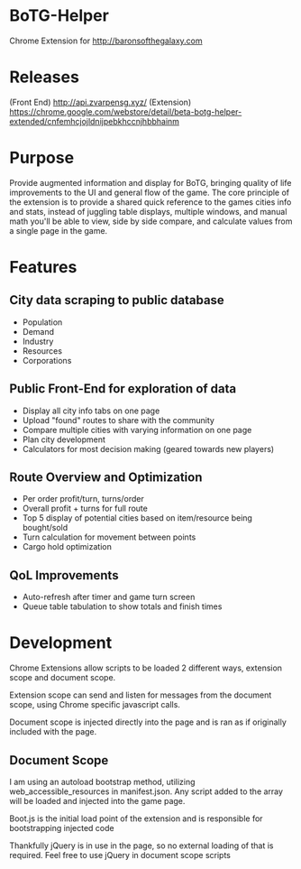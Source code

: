 # BoTG-Helper
Chrome Extension for http://baronsofthegalaxy.com

# Releases

(Front End) http://api.zvarpensg.xyz/
(Extension) https://chrome.google.com/webstore/detail/beta-botg-helper-extended/cnfemhcjojldnijpebkhccnjhbbhainm

# Purpose
Provide augmented information and display for BoTG, bringing quality of life improvements to the UI and general flow of the game.
The core principle of the extension is to provide a shared quick reference to the games cities info and stats, instead of juggling table displays, multiple windows, and manual math you'll be able to view, side by side compare, and calculate values from a single page in the game. 

# Features

City data scraping to public database
--------------
- Population
- Demand
- Industry
- Resources
- Corporations

Public Front-End for exploration of data
---------------
- Display all city info tabs on one page
- Upload "found" routes to share with the community
- Compare multiple cities with varying information on one page
- Plan city development
- Calculators for most decision making (geared towards new players)

Route Overview and Optimization
-------------
- Per order profit/turn, turns/order
- Overall profit + turns for full route
- Top 5 display of potential cities based on item/resource being bought/sold
- Turn calculation for movement between points
- Cargo hold optimization

QoL Improvements
----------------
- Auto-refresh after timer and game turn screen
- Queue table tabulation to show totals and finish times

# Development

Chrome Extensions allow scripts to be loaded 2 different ways, extension scope and document scope. 

Extension scope can send and listen for messages from the document scope, using Chrome specific javascript calls. 

Document scope is injected directly into the page and is ran as if originally included with the page.

Document Scope
--------------
I am using an autoload bootstrap method, utilizing web_accessible_resources in manifest.json. Any script added to the array will be loaded and injected into the game page.

Boot.js is the initial load point of the extension and is responsible for bootstrapping injected code

Thankfully jQuery is in use in the page, so no external loading of that is required. Feel free to use jQuery in document scope scripts
